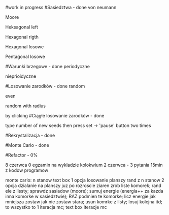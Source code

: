 #work in progress
#Sasiedztwa - done
von neumann

Moore

Heksagonal left

Hexagonal rigth

Hexagonal losowe

Pentagonal losowe


#Warunki brzegowe - done
periodyczne

nieprioidyczne

#Losowanie zarodków - done
random

even

random with radius

by clicking
#Ciągłe losowanie zarodków - done

type number of new seeds then press set -> 'pause' button two times

#Rekrystalizacja - done


#Monte Carlo - done

#Refactor - 0%

8 czerwca 0 egzamin na wykladzie
kolokwium 2 czerwca - 3 pytania 15min z kodow programow 

monte carlo:
n stanow text box
1 opcja losowanie planszy rand z n stanow 
2 opcja dzialanie na planszy juz po rozroscie ziaren
zrob liste komorek; rand ele z lissty; sprawdz sasiadow (moore); sumuj energie (energia++ za kazda inna komorke w sasiedztwie); RAZ podmien te komorke; licz energie jak mniejsza zostaw jak nie zostaw stara; usun komrke z listy; losuj kolejna itd; to wszystko to 1 iteracja mc;
text box iteracje mc